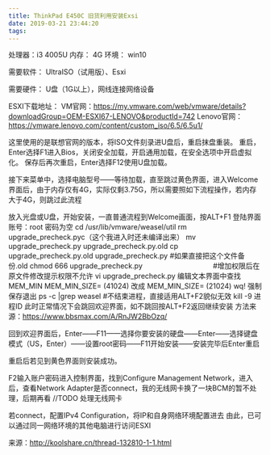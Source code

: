 ```yaml
---
title: ThinkPad E450C 旧货利用安装Exsi
date: 2019-03-21 23:44:20
tags:
---
```


处理器：i3 4005U
内存： 4G
环境： win10

需要软件：
UltraISO（试用版）、Esxi

需要硬件：
U盘（1G以上），网线连接网络设备

ESXI下载地址：
VM官网：https://my.vmware.com/web/vmware/details?downloadGroup=OEM-ESXI67-LENOVO&productId=742
Lenovo官网：https://vmware.lenovo.com/content/custom_iso/6.5/6.5u1/

这里使用的是联想官网的版本，将ISO文件刻录进U盘后，重启抹盘重装。
重启，Enter选择F1进入Bios，关闭安全加载，开启通用加载，在安全选项中开启虚拟化。
保存后再次重启，Enter选择F12使用U盘加载。

接下来菜单中，选择电脑型号——等待加载，直至跳过黄色界面，进入Welcome界面后，由于内存仅有4G，实际仅剩3.75G，所以需要照如下流程操作，若内存大于4G，则跳过此流程

放入光盘或U盘，开始安装，一直普通流程到Welcome画面，按ALT+F1
登陆界面账号：root 密码为空
cd /usr/lib/vmware/weasel/util
rm upgrade_precheck.pyc（这个我进入时还未编译出来）
mv upgrade_precheck.py upgrade_precheck.py.old
cp upgrade_precheck.py.old upgrade_precheck.py #如果直接把这个文件备份.old
chmod 666 upgrade_precheck.py　　　　　　　　　　#增加权限后在原文件修改提示权限不允许
vi upgrade_precheck.py
编辑文本界面中查找 MEM_MIN
MEM_MIN_SIZE= (41024) 改成 MEM_MIN_SIZE= (21024)
wq! 强制保存退出
ps -c |grep weasel #不结束进程，直接适用ALT+F2貌似无效
kill -9 进程ID
此时正常情况下会跳回欢迎界面，如不跳回按ALT+F2返回继续安装
方法来源：https://www.bbsmax.com/A/RnJW2BbOzq/

回到欢迎界面后，Enter——F11——选择你要安装的硬盘——Enter——选择键盘模式（US，Enter）——设置root密码——F11开始安装——安装完毕后Enter重启

重启后若见到黄色界面则安装成功。

F2输入账户密码进入控制界面，找到Configure Management Network，进入后，查看Network Adapter是否connect，我的无线网卡换了一块BCM的暂不处理，后期再看
//TODO 处理无线网卡

若connect，配置IPv4 Configuration，将IP和自身网络环境配置进去
由此，已可以通过同一网络环境的其他电脑进行访问ESXI

来源：http://koolshare.cn/thread-132810-1-1.html